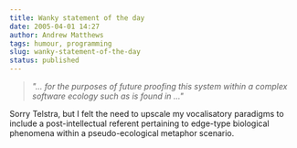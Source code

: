 ```yaml
---
title: Wanky statement of the day
date: 2005-04-01 14:27
author: Andrew Matthews
tags: humour, programming
slug: wanky-statement-of-the-day
status: published
---
```


> *"... for the purposes of future proofing this system
> within a complex software ecology such as is found in ..."*

Sorry Telstra, but I felt the need to upscale my vocalisatory paradigms to
include a post-intellectual referent pertaining to edge-type biological
phenomena within a pseudo-ecological metaphor scenario.
